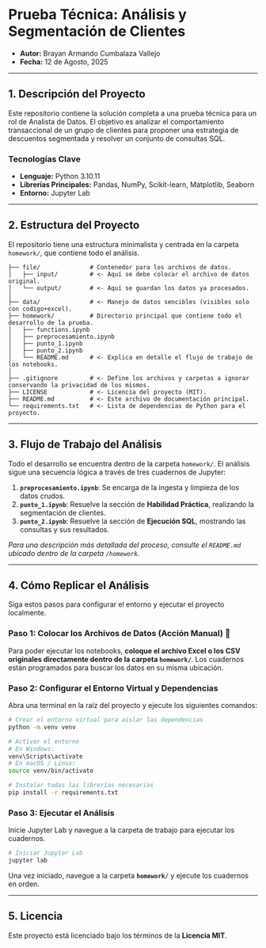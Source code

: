 # Prueba Técnica: Análisis y Segmentación de Clientes

* **Autor:** Brayan Armando Cumbalaza Vallejo
* **Fecha:** 12 de Agosto, 2025

---

## 1. Descripción del Proyecto

Este repositorio contiene la solución completa a una prueba técnica para un rol de Analista de Datos. El objetivo es analizar el comportamiento transaccional de un grupo de clientes para proponer una estrategia de descuentos segmentada y resolver un conjunto de consultas SQL.

### Tecnologías Clave

* **Lenguaje:** Python 3.10.11
* **Librerías Principales:** Pandas, NumPy, Scikit-learn, Matplotlib, Seaborn
* **Entorno:** Jupyter Lab

---

## 2. Estructura del Proyecto

El repositorio tiene una estructura minimalista y centrada en la carpeta `homework/`, que contiene todo el análisis.

```
├── file/              # Contenedor para los archivos de datos.
│   ├── input/         # <- Aquí se debe colocar el archivo de datos original.
│   └── output/        # <- Aquí se guardan los datos ya procesados.
│
├── data/              # <- Manejo de datos sencibles (visibles solo con codigo+excel).
├── homework/          # Directorio principal que contiene todo el desarrollo de la prueba.
│   ├── functions.ipynb
│   ├── preprocesamiento.ipynb
│   ├── punto_1.ipynb
│   ├── punto_2.ipynb
│   └── README.md      # <- Explica en detalle el flujo de trabajo de los notebooks.
│
├── .gitignore         # <- Define los archivos y carpetas a ignorar conservando la privacidad de los mismos.
├── LICENSE            # <- Licencia del proyecto (MIT).
├── README.md          # <- Este archivo de documentación principal.
└── requirements.txt   # <- Lista de dependencias de Python para el proyecto.
```

---

## 3. Flujo de Trabajo del Análisis

Todo el desarrollo se encuentra dentro de la carpeta `homework/`. El análisis sigue una secuencia lógica a través de tres cuadernos de Jupyter:

1.  **`preprocesamiento.ipynb`**: Se encarga de la ingesta y limpieza de los datos crudos.
2.  **`punto_1.ipynb`**: Resuelve la sección de **Habilidad Práctica**, realizando la segmentación de clientes.
3.  **`punto_2.ipynb`**: Resuelve la sección de **Ejecución SQL**, mostrando las consultas y sus resultados.

*Para una descripción más detallada del proceso, consulte el `README.md` ubicado dentro de la carpeta `/homework`.*

---

## 4. Cómo Replicar el Análisis

Siga estos pasos para configurar el entorno y ejecutar el proyecto localmente.

### Paso 1: Colocar los Archivos de Datos (Acción Manual) 📁

Para poder ejecutar los notebooks, **coloque el archivo Excel o los CSV originales directamente dentro de la carpeta `homework/`**. Los cuadernos están programados para buscar los datos en su misma ubicación.

### Paso 2: Configurar el Entorno Virtual y Dependencias

Abra una terminal en la raíz del proyecto y ejecute los siguientes comandos:

```bash
# Crear el entorno virtual para aislar las dependencias
python -m venv venv

# Activar el entorno
# En Windows:
venv\Scripts\activate
# En macOS / Linux:
source venv/bin/activate

# Instalar todas las librerías necesarias
pip install -r requirements.txt
```

### Paso 3: Ejecutar el Análisis

Inicie Jupyter Lab y navegue a la carpeta de trabajo para ejecutar los cuadernos.

```bash
# Iniciar Jupyter Lab
jupyter lab
```

Una vez iniciado, navegue a la carpeta **`homework/`** y ejecute los cuadernos en orden.

---

## 5. Licencia

Este proyecto está licenciado bajo los términos de la **Licencia MIT**.
